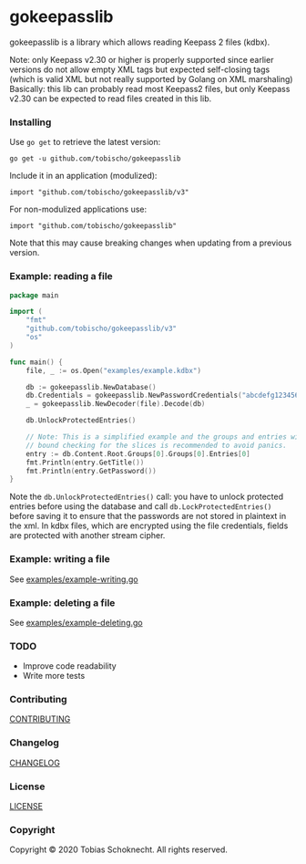gokeepasslib
============

gokeepasslib is a library which allows reading Keepass 2 files (kdbx).

Note: only Keepass v2.30 or higher is properly supported since earlier versions do not allow empty XML tags but expected self-closing tags (which is valid XML but not really supported by Golang on XML marshaling)
Basically: this lib can probably read most Keepass2 files, but only Keepass v2.30 can be expected to read files created in this lib.

### Installing
Use `go get` to retrieve the latest version:

```
go get -u github.com/tobischo/gokeepasslib
```

Include it in an application (modulized):
```
import "github.com/tobischo/gokeepasslib/v3"
```

For non-modulized applications use:
```
import "github.com/tobischo/gokeepasslib"
```
Note that this may cause breaking changes when updating from a previous version.

### Example: reading a file

```go
package main

import (
    "fmt"
    "github.com/tobischo/gokeepasslib/v3"
    "os"
)

func main() {
    file, _ := os.Open("examples/example.kdbx")

    db := gokeepasslib.NewDatabase()
    db.Credentials = gokeepasslib.NewPasswordCredentials("abcdefg12345678")
    _ = gokeepasslib.NewDecoder(file).Decode(db)

    db.UnlockProtectedEntries()

    // Note: This is a simplified example and the groups and entries will depend on the specific file.
    // bound checking for the slices is recommended to avoid panics.
    entry := db.Content.Root.Groups[0].Groups[0].Entries[0]
    fmt.Println(entry.GetTitle())
    fmt.Println(entry.GetPassword())
}
```

Note the `db.UnlockProtectedEntries()` call: you have to unlock protected entries before using the database
and call `db.LockProtectedEntries()` before saving it to ensure that the passwords are not stored in plaintext in the xml.
In kdbx files, which are encrypted using the file credentials, fields are protected with another stream cipher.

### Example: writing a file

See [examples/example-writing.go](examples/example-writing.go)

### Example: deleting a file

See [examples/example-deleting.go](examples/example-deleting.go)

### TODO

* Improve code readability
* Write more tests

### Contributing
[CONTRIBUTING](CONTRIBUTING.md)

### Changelog
[CHANGELOG](CHANGELOG.md)

### License
[LICENSE](LICENSE.md)

### Copyright
Copyright &copy; 2020 Tobias Schoknecht. All rights reserved.
